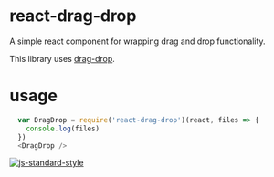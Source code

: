 # react-drag-drop

A simple react component for wrapping drag and drop functionality.

This library uses [drag-drop].

# usage

```javascript
  var DragDrop = require('react-drag-drop')(react, files => {
    console.log(files)
  })
  <DragDrop />
```

[![js-standard-style](https://cdn.rawgit.com/feross/standard/master/badge.svg)](https://github.com/feross/standard)

[drag-drop]:https://github.com/feross/drag-drop
